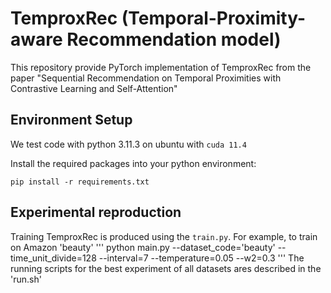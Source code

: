 # TemproxRec (Temporal-Proximity-aware Recommendation model)

This repository provide PyTorch implementation of TemproxRec from the paper "Sequential Recommendation on Temporal Proximities with Contrastive Learning and Self-Attention"

## Environment Setup

We test code with python 3.11.3 on ubuntu with `cuda 11.4`

Install the required packages into your python environment:
```
pip install -r requirements.txt
```

## Experimental reproduction

Training TemproxRec is produced using the `train.py`. For example, to train on Amazon 'beauty'
'''
python main.py --dataset_code='beauty' --time_unit_divide=128 --interval=7 --temperature=0.05 --w2=0.3
'''
The running scripts for the best experiment of all datasets ares described in the 'run.sh'
